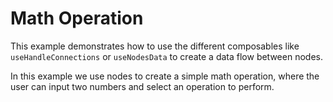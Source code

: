 # Math Operation

This example demonstrates how to use the different composables like `useHandleConnections` or `useNodesData` to create a data flow between nodes.

In this example we use nodes to create a simple math operation, where the user can input two numbers and select an operation to perform.

<div class="mt-6">
  <Repl example="math"></Repl>
</div>
